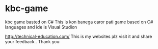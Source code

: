 # kbc-game
kbc game basted on C# 
This is kon banega caror pati game
based on C# languages
and ide is Visual Studion 



http://technical-education.com/
This is my websites 
plz visit it 
and share your feedback..
Thank you
